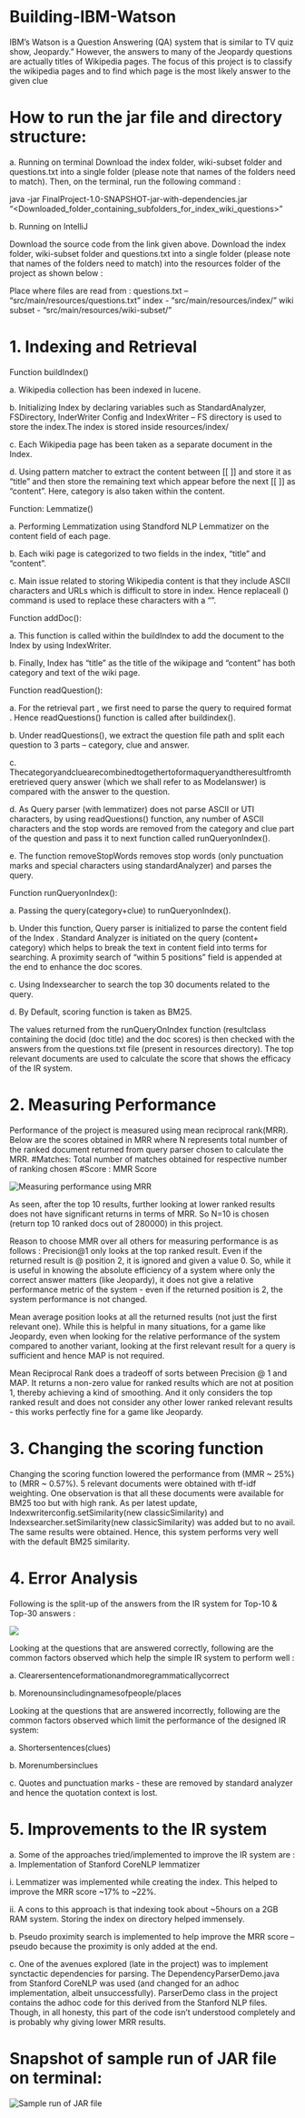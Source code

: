 # Building-IBM-Watson
IBM’s Watson is a Question Answering (QA) system that is similar to TV quiz show, Jeopardy.” However, the answers to many of the Jeopardy questions are actually titles of Wikipedia pages. The focus of this project is to classify the wikipedia pages and to find which page is the most likely answer to the given clue

# How to run the jar file and directory structure:

a. Running on terminal
Download the index folder, wiki-subset folder and questions.txt into a single folder (please note that names of the folders need to match). Then, on the terminal, run the following command :

java -jar FinalProject-1.0-SNAPSHOT-jar-with-dependencies.jar “<Downloaded_folder_containing_subfolders_for_index_wiki_questions>”

b. Running on IntelliJ

Download the source code from the link given above. Download the index folder, wiki-subset folder and questions.txt into a single folder (please note that names of the folders need to match) into the resources folder of the project as shown below :

Place where files are read from :
questions.txt – “src/main/resources/questions.txt”
index - “src/main/resources/index/”
wiki subset - “src/main/resources/wiki-subset/”

# 1. Indexing and Retrieval

Function buildIndex()

a. Wikipedia collection has been indexed in lucene.

b. Initializing Index by declaring variables such as StandardAnalyzer, FSDirectory, InderWriter
Config and IndexWriter – FS directory is used to store the index.The index is stored inside resources/index/

c. Each Wikipedia page has been taken as a separate document in the Index.

d. Using pattern matcher to extract the content between [[ ]] and store it as “title” and then store the remaining text which appear before the next [[ ]] as “content”. Here, category is also taken within the content.

Function: Lemmatize()

a. Performing Lemmatization using Standford NLP Lemmatizer on the content field of each
page.

b. Each wiki page is categorized to two fields in the index, “title” and “content”.

c. Main issue related to storing Wikipedia content is that they include ASCII characters and URLs
which is difficult to store in index. Hence replaceall () command is used to replace these characters with a “”.

Function addDoc():

a. This function is called within the buildIndex to add the document to the Index by using
IndexWriter.

b. Finally, Index has “title” as the title of the wikipage and “content” has both category and text
of the wiki page.

Function readQuestion():

a. For the retrieval part , we first need to parse the query to required format . Hence
readQuestions() function is called after buildindex().

b. Under readQuestions(), we extract the question file path and split each question to 3 parts –
category, clue and answer.

c. Thecategoryandcluearecombinedtogethertoformaqueryandtheresultfromtheretrieved
query answer (which we shall refer to as Modelanswer) is compared with the answer to the
question.

d. As Query parser (with lemmatizer) does not parse ASCII or UTI characters, by using
readQuestions() function, any number of ASCII characters and the stop words are removed from the category and clue part of the question and pass it to next function called runQueryonIndex().

e. The function removeStopWords removes stop words (only punctuation marks and special characters using standardAnalyzer) and parses the query.

Function runQueryonIndex():

a. Passing the query(category+clue) to runQueryonIndex().

b. Under this function, Query parser is initialized to parse the content field of the Index .
Standard Analyzer is initiated on the query (content+ category) which helps to break the text in content field into terms for searching. A proximity search of “within 5 positions” field is appended at the end to enhance the doc scores.

c. Using Indexsearcher to search the top 30 documents related to the query.

d. By Default, scoring function is taken as BM25.

The values returned from the runQueryOnIndex function (resultclass containing the docid (doc title) and the doc scores) is then checked with the answers from the questions.txt file (present in resources directory). The top relevant documents are used to calculate the score that shows the efficacy of the IR system.

# 2. Measuring Performance

Performance of the project is measured using mean reciprocal rank(MRR).
Below are the scores obtained in MRR where N represents total number of the ranked document returned from query parser chosen to calculate the MRR.
#Matches: Total number of matches obtained for respective number of ranking chosen
#Score : MMR Score

![Measuring performance using MRR](/images/MeasuringPerformanceUsingMRR.png)

As seen, after the top 10 results, further looking at lower ranked results does not have significant returns in terms of MRR. So N=10 is chosen (return top 10 ranked docs out of 280000) in this project.

Reason to choose MMR over all others for measuring performance is as follows :
Precision@1 only looks at the top ranked result. Even if the returned result is @ position 2, it is ignored and given a value 0. So, while it is useful in knowing the absolute efficiency of a system where only the correct answer matters (like Jeopardy), it does not give a relative performance metric of the system - even if the returned position is 2, the system performance is not changed.

Mean average position looks at all the returned results (not just the first relevant one). While this is helpful in many situations, for a game like Jeopardy, even when looking for the relative performance of the system compared to another variant, looking at the first relevant result for a query is sufficient and hence MAP is not required.

Mean Reciprocal Rank does a tradeoff of sorts between Precision @ 1 and MAP.
It returns a non-zero value for ranked results which are not at position 1, thereby achieving a kind of smoothing. And it only considers the top ranked result and does not consider any other lower ranked relevant results - this works perfectly fine for a game like Jeopardy.

# 3. Changing the scoring function

Changing the scoring function lowered the performance from (MMR ~ 25%) to (MRR ~ 0.57%). 5 relevant documents were obtained with tf-idf weighting. One observation is that all these documents were available for BM25 too but with high rank. As per latest update, Indexwriterconfig.setSimilarity(new classicSimilarity) and Indexsearcher.setSimilarity(new classicSimilarity) was added but to no avail. The same results were obtained. Hence, this system performs very well with the default BM25 similarity.

# 4. Error Analysis

Following is the split-up of the answers from the IR system for Top-10 & Top-30 answers :

![](/images/image3.png)

Looking at the questions that are answered correctly, following are the common factors observed which help the simple IR system to perform well :

a. Clearersentenceformationandmoregrammaticallycorrect

b. Morenounsincludingnamesofpeople/places

Looking at the questions that are answered incorrectly, following are the common factors observed which limit the performance of the designed IR system:

a. Shortersentences(clues)

b. Morenumbersinclues

c. Quotes and punctuation marks - these are removed by standard analyzer
and hence the quotation context is lost.

# 5. Improvements to the IR system

a. Some of the approaches tried/implemented to improve the IR system are : a. Implementation of Stanford CoreNLP lemmatizer

i. Lemmatizer was implemented while creating the index. This helped to improve the MRR score ~17% to ~22%.

ii. A cons to this approach is that indexing took about ~5hours on a 2GB RAM system. Storing the index on directory helped immensely.

b. Pseudo proximity search is implemented to help improve the MRR score – pseudo because the proximity is only added at the end.

c. One of the avenues explored (late in the project) was to implement synctactic dependencies for parsing. The DependencyParserDemo.java from Stanford CoreNLP was
used (and changed for an adhoc implementation, albeit unsuccessfully). ParserDemo class in the project contains the adhoc code for this derived from the Stanford NLP files. Though, in all honesty, this part of the code isn’t understood completely and is probably why giving lower MRR results.

# Snapshot of sample run of JAR file on terminal:

![Sample run of JAR file](/images/SampleRunofJARfile.png)
   

  
